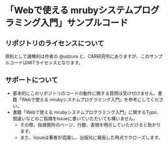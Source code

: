 # 「Webで使える mrubyシステムプログラミング入門」サンプルコード

## リポジトリのライセンスについて

原則として諸権利は作者の @udzura と、C&R研究所にありますが、このサンプルコードはMITライセンスとなります。

## サポートについて

* 基本的にこのリポジトリのコードの動作に関する質問は受け付けません、書籍「Webで使える mrubyシステムプログラミング入門」を参考にしてください。
* 書籍「Webで使える mrubyシステムプログラミング入門」に関するTypo、間違いなどのご指摘をIssueに書いていただいても構いません。
  * その際、指摘箇所のページ、行数、表現を明示していただけると助かります。
  * また、Issueは著者が認識し、出版社に報告した時点でクローズします。
